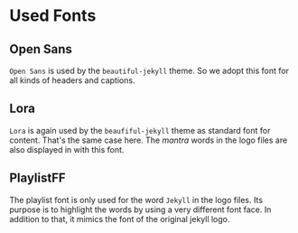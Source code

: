 # Used Fonts

## Open Sans

`Open Sans` is used by the `beautiful-jekyll` theme. So we adopt this font for all kinds of headers and captions.

## Lora

`Lora` is again used by the `beaufiful-jekyll` theme as standard font for content. That's the same case here. The *mantra* words in the logo files are also displayed in with this font.

## PlaylistFF

The playlist font is only used for the word `Jekyll` in the logo files. Its purpose is to highlight the words by using a very different font face. In addition to that, it mimics the font of the original jekyll logo.
